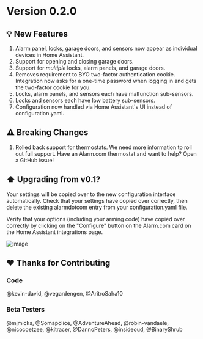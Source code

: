 # Version 0.2.0

## 💡 New Features

1. Alarm panel, locks, garage doors, and sensors now appear as individual devices in Home Assistant.
2. Support for opening and closing garage doors.
3. Support for _multiple_ locks, alarm panels, and garage doors.
4. Removes requirement to BYO two-factor authentication cookie. Integration now asks for a one-time password when logging in and gets the two-factor cookie for you.
5. Locks, alarm panels, and sensors each have malfunction sub-sensors.
6. Locks and sensors each have low battery sub-sensors.
7. Configuration now handled via Home Assistant's UI instead of configuration.yaml.

## ⚠️ Breaking Changes

1. Rolled back support for thermostats. We need more information to roll out full support. Have an Alarm.com thermostat and want to help? Open a GitHub issue!

## ⬆️ Upgrading from v0.1?

Your settings will be copied over to the new configuration interface automatically. Check that your settings have copied over correctly, then delete the existing alarmdotcom entry from your configuration.yaml file.

Verify that your options (including your arming code) have copied over correctly by clicking on the "Configure" button on the Alarm.com card on the Home Assistant integrations page.

![image](https://user-images.githubusercontent.com/466460/150624822-10e83560-d888-4bc1-9b2b-7024b97cae2d.png)

## ❤️ Thanks for Contributing
### Code
@kevin-david, @vegardengen, @AritroSaha10 
### Beta Testers
@mjmicks, @Somapolice, @AdventureAhead, @robin-vandaele, @nicocoetzee, @kitracer, @DannoPeters, @insideoud, @BinaryShrub
